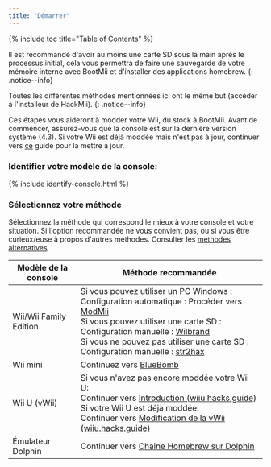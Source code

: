 ```yaml
---
title: "Démarrer"
---
```


{% include toc title="Table of Contents" %}

Il est recommandé d'avoir au moins une carte SD sous la main après le processus initial, cela vous permettra de faire une sauvegarde de votre mémoire interne avec BootMii et d'installer des applications homebrew.
{: .notice--info}

Toutes les différentes méthodes mentionnées ici ont le même but (accéder à l'installeur de HackMii).
{: .notice--info}

Ces étapes vous aideront à modder votre Wii, du stock à BootMii. Avant de commencer, assurez-vous que la console est sur la dernière version système (4.3). Si votre Wii est déjà moddée mais n'est pas à jour, continuer vers [ce](update) guide pour la mettre à jour.

### Identifier votre modèle de la console:

{% include identify-console.html %}<br>

### Sélectionnez votre méthode

Sélectionnez la méthode qui correspond le mieux à votre console et votre situation. Si l'option recommandée ne vous convient pas, ou si vous être curieux/euse à propos d'autres méthodes. Consulter les [méthodes alternatives](legacy-exploits).

| Modèle de la console   | Méthode recommandée                                                                                                                                                                                                                                                                                                                           |
| ---------------------- | --------------------------------------------------------------------------------------------------------------------------------------------------------------------------------------------------------------------------------------------------------------------------------------------------------------------------------------------- |
| Wii/Wii Family Edition | Si vous pouvez utiliser un PC Windows :<br> Configuration automatique : Procéder vers [ModMii](modmii)<br> Si vous pouvez utiliser une carte SD :<br> Configuration manuelle : [Wilbrand](wilbrand)<br> Si vous ne pouvez pas utiliser une carte SD :<br> Configuration manuelle : [str2hax](str2hax)<br> |
| Wii mini               | Continuez vers [BlueBomb](bluebomb)                                                                                                                                                                                                                                                                                                           |
| Wii U (vWii)           | Si vous n'avez pas encore moddée votre Wii U:<br> Continuer vers [Introduction (wiiu.hacks.guide)](https://wiiu.hacks.guide/#/) Si votre Wii U est déjà moddée:<br> Continuer vers [Modification de la vWii (wiiu.hacks.guide)](https://wiiu.hacks.guide/#/vwii-modding)                                                          |
| Émulateur Dolphin      | Continuer vers [Chaine Homebrew sur Dolphin](homebrew-dolphin)                                                                                                                                                                                                                                                                                |
